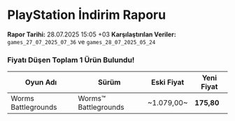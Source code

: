 # PlayStation İndirim Raporu

**Rapor Tarihi:** 28.07.2025 15:05 +03
**Karşılaştırılan Veriler:** `games_27_07_2025_07_36` ve `games_28_07_2025_05_24`

### Fiyatı Düşen Toplam 1 Ürün Bulundu!

| Oyun Adı | Sürüm | Eski Fiyat | Yeni Fiyat |
|---|---|---|---|
| Worms Battlegrounds | Worms™ Battlegrounds | ~1.079,00~ | **175,80** |
